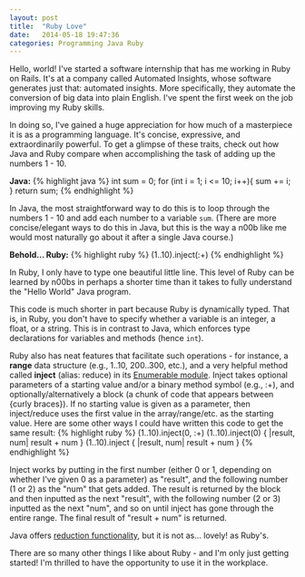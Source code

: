 ```yaml
---
layout: post
title:  "Ruby Love"
date:   2014-05-18 19:47:36
categories: Programming Java Ruby
---
```

Hello, world! I've started a software internship that has me working in Ruby on Rails. It's at a company called Automated Insights, whose software generates just that: automated insights. More specifically, they automate the conversion of big data into plain English. I've spent the first week on the job improving my Ruby skills.

In doing so, I've gained a huge appreciation for how much of a masterpiece it is as a programming language. It's concise, expressive, and extraordinarily powerful. To get a glimpse of these traits, check out how Java and Ruby compare when accomplishing the task of adding up the numbers 1 - 10.

**Java:**
{% highlight java %}
int sum = 0;
for (int i = 1; i <= 10; i++){
  sum += i;
}
return sum;
{% endhighlight %}

In Java, the most straightforward way to do this is to loop through the numbers 1 - 10 and add each number to a variable `sum`. (There are more concise/elegant ways to do this in Java, but this is the way a n00b like me would most naturally go about it after a single Java course.)

**Behold... Ruby:**
{% highlight ruby %}
(1..10).inject(:+)
{% endhighlight %}

In Ruby, I only have to type one beautiful little line. This level of Ruby can be learned by n00bs in perhaps a shorter time than it takes to fully understand the "Hello World" Java program.

This code is much shorter in part because Ruby is dynamically typed. That is, in Ruby, you don't have to specify whether a variable is an integer, a float, or a string. This is in contrast to Java, which enforces type declarations for variables and methods (hence `int`).

Ruby also has neat features that facilitate such operations - for instance, a **range** data structure (e.g., 1..10, 200..300, etc.), and a very helpful method called **inject** (alias: reduce) in its [Enumerable module](http://www.ruby-doc.org/core-2.1.1/Enumerable.html#method-i-inject). Inject takes optional parameters of a starting value and/or a binary method symbol (e.g., :+), and optionally/alternatively a block (a chunk of code that appears between {curly braces}). If no starting value is given as a parameter, then inject/reduce uses the first value in the array/range/etc. as the starting value. Here are some other ways I could have written this code to get the same result:
{% highlight ruby %}
(1..10).inject(0, :+)
(1..10).inject(0) { |result, num| result + num }
(1..10).inject { |result, num| result + num }
{% endhighlight %}

Inject works by putting in the first number (either 0 or 1, depending on whether I've given 0 as a parameter) as "result", and the following number (1 or 2) as the "num" that gets added. The result is returned by the block and then inputted as the next "result", with the following number (2 or 3) inputted as the next "num", and so on until inject has gone through the entire range. The final result of "result + num" is returned.

Java offers [reduction functionality](http://docs.oracle.com/javase/tutorial/collections/streams/reduction.html#reduce), but it is not as... lovely! as Ruby's.

There are so many other things I like about Ruby - and I'm only just getting started! I'm thrilled to have the opportunity to use it in the workplace.